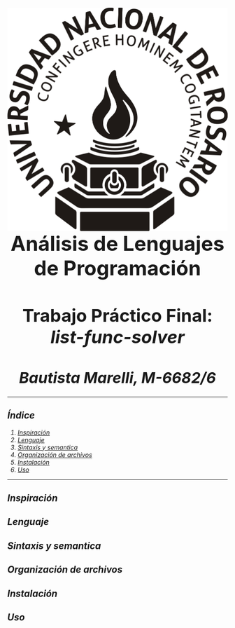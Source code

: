 <img src="img/Logo-UNR.png"
     style="float: left; margin-right: 10px;" />


<h1 align="center" class="lg bnone">Análisis de Lenguajes de Programación</h1>

<h1 align="center" class="m bnone">Trabajo Práctico Final: <i>list-func-solver</h1>

<h1 align="center" class="sm bnone">Bautista Marelli, M-6682/6</h1>


---


## Índice
1. [Inspiración](#1)
2. [Lenguaje](#2)
3. [Sintaxis y semantica](#3)
4. [Organización de archivos](#4)
5. [Instalación](#5)
6. [Uso](#6)

---

## Inspiración <a name="1"></a>

## Lenguaje <a name="2"></a>

## Sintaxis y semantica <a name="3"></a>

## Organización de archivos <a name="4"></a>

## Instalación <a name="5"></a>

## Uso <a name="6"></a>


<style>
.lg{
  font-size: 46px;
}
.m {
  font-size: 40px;
}
.sm {
  font-size: 34px;
}
.bnone {
  border-bottom: none;
}
</style>
